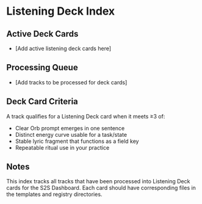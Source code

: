 # Listening Deck Index

## Active Deck Cards
- [Add active listening deck cards here]

## Processing Queue
- [Add tracks to be processed for deck cards]

## Deck Card Criteria
A track qualifies for a Listening Deck card when it meets ≥3 of:
- Clear Orb prompt emerges in one sentence
- Distinct energy curve usable for a task/state
- Stable lyric fragment that functions as a field key
- Repeatable ritual use in your practice

## Notes
This index tracks all tracks that have been processed into Listening Deck cards for the S2S Dashboard. Each card should have corresponding files in the templates and registry directories.
